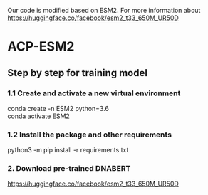 Our code is modified based on ESM2. For more information about https://huggingface.co/facebook/esm2_t33_650M_UR50D
# ACP-ESM2
## Step by step for training model	
### 1.1 Create and activate a new virtual environment
conda create -n ESM2 python=3.6 <br>
conda activate ESM2
### 1.2 Install the package and other requirements
python3 -m pip install -r requirements.txt
### 2. Download pre-trained DNABERT
https://huggingface.co/facebook/esm2_t33_650M_UR50D
